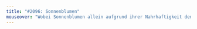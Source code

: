 ```yaml
---
title: "#2096: Sonnenblumen"
mouseover: "Wobei Sonnenblumen allein aufgrund ihrer Nahrhaftigkeit den Kekfblumen schon recht nahe kommen."
---
```



